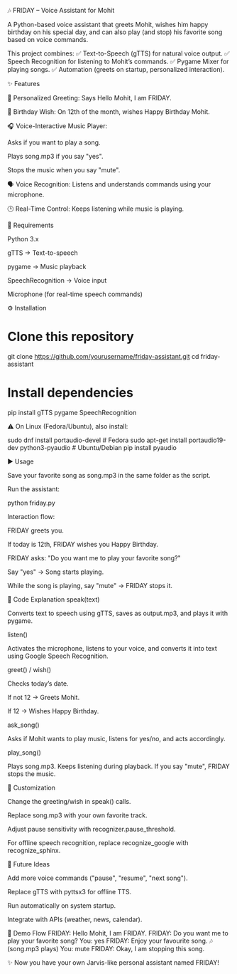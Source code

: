 🎶 FRIDAY – Voice Assistant for Mohit

A Python-based voice assistant that greets Mohit, wishes him happy birthday on his special day, and can also play (and stop) his favorite song based on voice commands.

This project combines:
✅ Text-to-Speech (gTTS) for natural voice output.
✅ Speech Recognition for listening to Mohit’s commands.
✅ Pygame Mixer for playing songs.
✅ Automation (greets on startup, personalized interaction).

✨ Features

👋 Personalized Greeting: Says Hello Mohit, I am FRIDAY.

🎂 Birthday Wish: On 12th of the month, wishes Happy Birthday Mohit.

🎧 Voice-Interactive Music Player:

Asks if you want to play a song.

Plays song.mp3 if you say "yes".

Stops the music when you say "mute".

🗣️ Voice Recognition: Listens and understands commands using your microphone.

🕒 Real-Time Control: Keeps listening while music is playing.

📂 Requirements

Python 3.x

gTTS
 → Text-to-speech

pygame
 → Music playback

SpeechRecognition
 → Voice input

Microphone (for real-time speech commands)

⚙️ Installation
# Clone this repository
git clone https://github.com/yourusername/friday-assistant.git
cd friday-assistant

# Install dependencies
pip install gTTS pygame SpeechRecognition


⚠️ On Linux (Fedora/Ubuntu), also install:

sudo dnf install portaudio-devel    # Fedora
sudo apt-get install portaudio19-dev python3-pyaudio   # Ubuntu/Debian
pip install pyaudio

▶️ Usage

Save your favorite song as song.mp3 in the same folder as the script.

Run the assistant:

python friday.py


Interaction flow:

FRIDAY greets you.

If today is 12th, FRIDAY wishes you Happy Birthday.

FRIDAY asks: "Do you want me to play your favorite song?"

Say "yes" → Song starts playing.

While the song is playing, say "mute" → FRIDAY stops it.

🧩 Code Explanation
speak(text)

Converts text to speech using gTTS, saves as output.mp3, and plays it with pygame.

listen()

Activates the microphone, listens to your voice, and converts it into text using Google Speech Recognition.

greet() / wish()

Checks today’s date.

If not 12 → Greets Mohit.

If 12 → Wishes Happy Birthday.

ask_song()

Asks if Mohit wants to play music, listens for yes/no, and acts accordingly.

play_song()

Plays song.mp3. Keeps listening during playback. If you say "mute", FRIDAY stops the music.

🎯 Customization

Change the greeting/wish in speak() calls.

Replace song.mp3 with your own favorite track.

Adjust pause sensitivity with recognizer.pause_threshold.

For offline speech recognition, replace recognize_google with recognize_sphinx.

🚀 Future Ideas

Add more voice commands ("pause", "resume", "next song").

Replace gTTS with pyttsx3 for offline TTS.

Run automatically on system startup.

Integrate with APIs (weather, news, calendar).

📸 Demo Flow
FRIDAY: Hello Mohit, I am FRIDAY.
FRIDAY: Do you want me to play your favorite song?
You: yes
FRIDAY: Enjoy your favourite song.
🎶 (song.mp3 plays)
You: mute
FRIDAY: Okay, I am stopping this song.


✨ Now you have your own Jarvis-like personal assistant named FRIDAY!